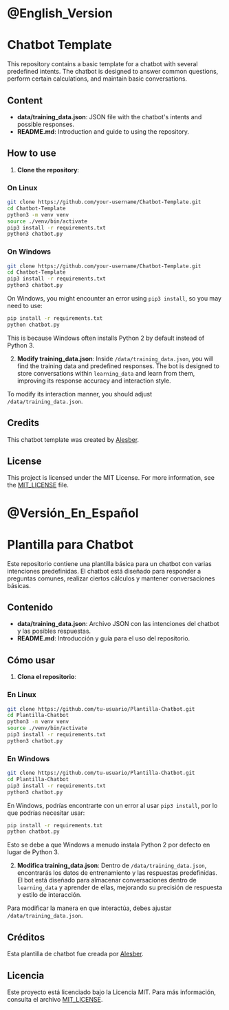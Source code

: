 # @English_Version
# Chatbot Template

This repository contains a basic template for a chatbot with several predefined intents. The chatbot is designed to answer common questions, perform certain calculations, and maintain basic conversations.

## Content
- **data/training_data.json**: JSON file with the chatbot's intents and possible responses.
- **README.md**: Introduction and guide to using the repository.

## How to use
1. **Clone the repository**:
### On Linux
   ```bash
   git clone https://github.com/your-username/Chatbot-Template.git
   cd Chatbot-Template
   python3 -m venv venv
   source ./venv/bin/activate
   pip3 install -r requirements.txt
   python3 chatbot.py
   ```
### On Windows
   ```bash
   git clone https://github.com/your-username/Chatbot-Template.git
   cd Chatbot-Template
   pip3 install -r requirements.txt
   python3 chatbot.py
   ```
On Windows, you might encounter an error using `pip3 install`, so you may need to use:
```bash
pip install -r requirements.txt
python chatbot.py
```
This is because Windows often installs Python 2 by default instead of Python 3.

2. **Modify training_data.json**:
Inside `/data/training_data.json`, you will find the training data and predefined responses. The bot is designed to store conversations within `learning_data` and learn from them, improving its response accuracy and interaction style.

To modify its interaction manner, you should adjust `/data/training_data.json`.

## Credits
This chatbot template was created by [Alesber](https://github.com/Stuocs).

## License
This project is licensed under the MIT License. For more information, see the [MIT_LICENSE](LICENSE) file.

# @Versión_En_Español
# Plantilla para Chatbot

Este repositorio contiene una plantilla básica para un chatbot con varias intenciones predefinidas. El chatbot está diseñado para responder a preguntas comunes, realizar ciertos cálculos y mantener conversaciones básicas.

## Contenido
- **data/training_data.json**: Archivo JSON con las intenciones del chatbot y las posibles respuestas.
- **README.md**: Introducción y guía para el uso del repositorio.

## Cómo usar
1. **Clona el repositorio**:
### En Linux
   ```bash
   git clone https://github.com/tu-usuario/Plantilla-Chatbot.git
   cd Plantilla-Chatbot
   python3 -m venv venv
   source ./venv/bin/activate
   pip3 install -r requirements.txt
   python3 chatbot.py
   ```
### En Windows
   ```bash
   git clone https://github.com/tu-usuario/Plantilla-Chatbot.git
   cd Plantilla-Chatbot
   pip3 install -r requirements.txt
   python3 chatbot.py
   ```
En Windows, podrías encontrarte con un error al usar `pip3 install`, por lo que podrías necesitar usar:
```bash
pip install -r requirements.txt
python chatbot.py
```
Esto se debe a que Windows a menudo instala Python 2 por defecto en lugar de Python 3.

2. **Modifica training_data.json**:
Dentro de `/data/training_data.json`, encontrarás los datos de entrenamiento y las respuestas predefinidas. El bot está diseñado para almacenar conversaciones dentro de `learning_data` y aprender de ellas, mejorando su precisión de respuesta y estilo de interacción.

Para modificar la manera en que interactúa, debes ajustar `/data/training_data.json`.

## Créditos
Esta plantilla de chatbot fue creada por [Alesber](https://github.com/Stuocs).

## Licencia
Este proyecto está licenciado bajo la Licencia MIT. Para más información, consulta el archivo [MIT_LICENSE](LICENSE).